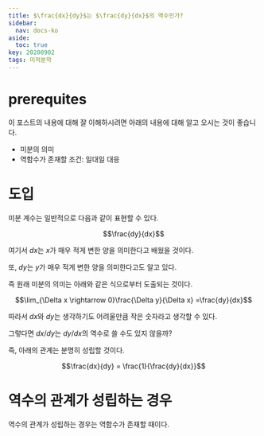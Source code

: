 ```yaml
---
title: $\frac{dx}{dy}$는 $\frac{dy}{dx}$의 역수인가?
sidebar:
  nav: docs-ko
aside:
  toc: true
key: 20200902
tags: 미적분학
---
```


# prerequites

이 포스트의 내용에 대해 잘 이해하시려면 아래의 내용에 대해 알고 오시는 것이 좋습니다.

* 미분의 의미
* 역함수가 존재할 조건: 일대일 대응

# 도입

미분 계수는 일반적으로 다음과 같이 표현할 수 있다.

$$\frac{dy}{dx}$$

여기서 $dx$는 $x$가 매우 적게 변한 양을 의미한다고 배웠을 것이다.

또, $dy$는 $y$가 매우 적게 변한 양을 의미한다고도 알고 있다.

즉 원래 미분의 의미는 아래와 같은 식으로부터 도출되는 것이다.

$$\lim_{\Delta x \rightarrow 0}\frac{\Delta y}{\Delta x} =\frac{dy}{dx}$$

따라서 $dx$와 $dy$는 생각하기도 어려울만큼 작은 숫자라고 생각할 수 있다.

그렇다면 $dx/dy$는 $dy/dx$의 역수로 쓸 수도 있지 않을까?

즉, 아래의 관계는 분명히 성립할 것이다.

$$\frac{dx}{dy} = \frac{1}{\frac{dy}{dx}}$$

# 역수의 관계가 성립하는 경우

역수의 관계가 성립하는 경우는 역함수가 존재할 때이다.


